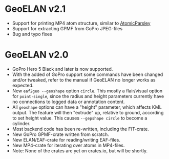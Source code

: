 # GeoELAN v2.1
- Support for printing MP4 atom structure, similar to [AtomicParsley](https://atomicparsley.sourceforge.net)
- Support for extracting GPMF from GoPro JPEG-files
- Bug and typo fixes

# GeoELAN v2.0
- GoPro Hero 5 Black and later is now supported.
- With the added of GoPro support some commands have been changed and/or tweaked, refer to the manual if GeoELAN no longer works as expected.
- New `eaf2geo --geoshape` option `circle`. This mostly a flair/visual option for `point-single`, since the radius and height parameters currently have no connections to logged data or annotation content.
- All `geoshape` options can have a "height" parameter, which affects KML output. The feature will then "extrude" up, relative to ground, according to set height value. This causes `--gepshape circle` to become a cylinder.
- Most backend code has been re-written, including the FIT-crate.
- New GoPro GPMF-crate written from scratch.
- New ELAN/EAF-crate for reading/writing EAF-files.
- New MP4-crate for iterating over atoms in MP4-files.
- Note: None of the crates are yet on crates.io, but will be shortly.
